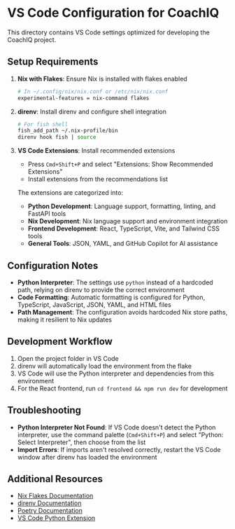 # VS Code Configuration for CoachIQ

This directory contains VS Code settings optimized for developing the CoachIQ project.

## Setup Requirements

1. **Nix with Flakes**: Ensure Nix is installed with flakes enabled

   ```bash
   # In ~/.config/nix/nix.conf or /etc/nix/nix.conf
   experimental-features = nix-command flakes
   ```

2. **direnv**: Install direnv and configure shell integration

   ```bash
   # For fish shell
   fish_add_path ~/.nix-profile/bin
   direnv hook fish | source
   ```

3. **VS Code Extensions**: Install recommended extensions

   - Press `Cmd+Shift+P` and select "Extensions: Show Recommended Extensions"
   - Install extensions from the recommendations list

   The extensions are categorized into:

   - **Python Development**: Language support, formatting, linting, and FastAPI tools
   - **Nix Development**: Nix language support and environment integration
   - **Frontend Development**: React, TypeScript, Vite, and Tailwind CSS tools
   - **General Tools**: JSON, YAML, and GitHub Copilot for AI assistance

## Configuration Notes

- **Python Interpreter**: The settings use `python` instead of a hardcoded path, relying on direnv to provide the correct environment
- **Code Formatting**: Automatic formatting is configured for Python, TypeScript, JavaScript, JSON, YAML, and HTML files
- **Path Management**: The configuration avoids hardcoded Nix store paths, making it resilient to Nix updates

## Development Workflow

1. Open the project folder in VS Code
2. direnv will automatically load the environment from the flake
3. VS Code will use the Python interpreter and dependencies from this environment
4. For the React frontend, run `cd frontend && npm run dev` for development

## Troubleshooting

- **Python Interpreter Not Found**: If VS Code doesn't detect the Python interpreter, use the command palette (`Cmd+Shift+P`) and select "Python: Select Interpreter", then choose from the list
- **Import Errors**: If imports aren't resolved correctly, restart the VS Code window after direnv has loaded the environment

## Additional Resources

- [Nix Flakes Documentation](https://nixos.wiki/wiki/Flakes)
- [direnv Documentation](https://direnv.net/)
- [Poetry Documentation](https://python-poetry.org/docs/)
- [VS Code Python Extension](https://code.visualstudio.com/docs/python/python-tutorial)
